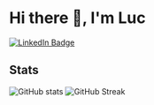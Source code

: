 # Hi there 👋, I'm Luc

[![LinkedIn Badge](https://img.shields.io/badge/LinkedIn-Profile-informational?style=flat&amp;logo=linkedin&amp;logoColor=white&amp;color=0D76A8)](https://www.linkedin.com/in/luc-puiroux/)

## Stats

![GitHub stats](https://github-readme-stats.vercel.app/api?username=Keulsss&show_icons=true&count_private=true&theme=dracula)
![GitHub Streak](https://github-readme-streak-stats.herokuapp.com?user=Keulsss&theme=dracula&hide_border=true&date_format=M%20j%5B%2C%20Y%5D)
